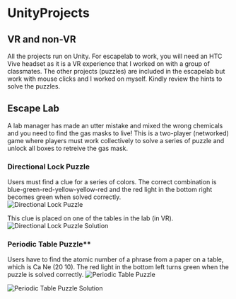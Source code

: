 # UnityProjects
## VR and non-VR

All the projects run on Unity. For escapelab to work, you will need an HTC Vive headset as it is a VR experience that I worked on with a group of classmates. The other projects (puzzles) are included in the escapelab but work with mouse clicks and I worked on myself. Kindly review the hints to solve the puzzles. 


## Escape Lab
A lab manager has made an utter mistake and mixed the wrong chemicals and you need to find the gas masks to live! This is a two-player (networked) game where players must work collectively to solve a series of puzzle and unlock all boxes to retreive the gas mask.

### Directional Lock Puzzle
Users must find a clue for a series of colors. The correct combination is blue-green-red-yellow-yellow-red and the red light in the bottom right becomes green when solved correctly.  
![Directional Lock Puzzle](https://i.imgur.com/M8CcKnA.png)

This clue is placed on one of the tables in the lab (in VR).
![Directional Lock Puzzle Solution](https://i.imgur.com/BHh5XHa.png)

### Periodic Table Puzzle**
Users have to find the atomic number of a phrase from a paper on a table, which is Ca Ne (20 10). The red light in the bottom left turns green when the puzzle is solved correctly.
![Periodic Table Puzzle](https://i.imgur.com/obUAy2j.png)

![Periodic Table Puzzle Solution](https://i.imgur.com/YluGY9F.png)

